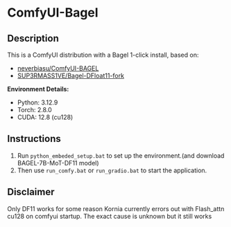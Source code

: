 # ComfyUI-Bagel

## Description
This is a ComfyUI distribution with a Bagel 1-click install, based on:
- [neverbiasu/ComfyUI-BAGEL](https://github.com/neverbiasu/ComfyUI-BAGEL)
- [SUP3RMASS1VE/Bagel-DFloat11-fork](https://github.com/SUP3RMASS1VE/Bagel-DFloat11-fork)

**Environment Details:**
- Python: 3.12.9
- Torch: 2.8.0
- CUDA: 12.8 (cu128)

## Instructions
1. Run `python_embeded_setup.bat` to set up the environment.(and download BAGEL-7B-MoT-DF11 model)
2. Then use `run_comfy.bat` or `run_gradio.bat` to start the application.

## Disclaimer
Only DF11 works for some reason
Kornia currently errors out with Flash_attn cu128 on comfyui startup. The exact cause is unknown but it still works
